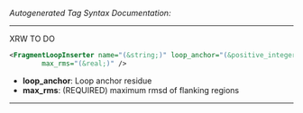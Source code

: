 _Autogenerated Tag Syntax Documentation:_

---
XRW TO DO

```xml
<FragmentLoopInserter name="(&string;)" loop_anchor="(&positive_integer;)"
        max_rms="(&real;)" />
```

-   **loop_anchor**: Loop anchor residue
-   **max_rms**: (REQUIRED) maximum rmsd of flanking regions

---
